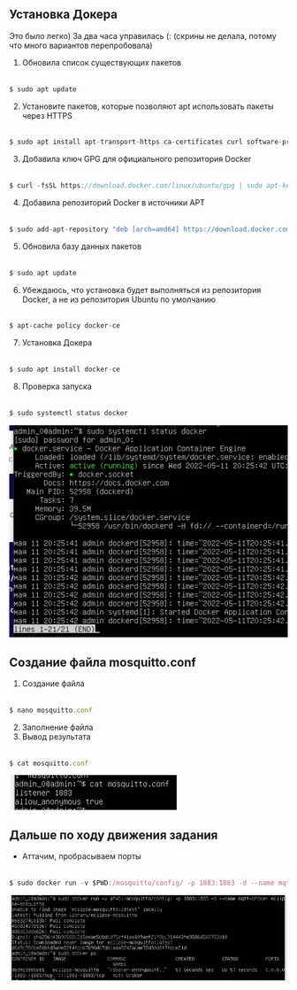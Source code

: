 ## Установка Докера
Это было легко) За два часа управилась (:
(скрины не делала, потому что много вариантов перепробовала)
1. Обновила список существующих пакетов
```javascript

$ sudo apt update

```
2. Установите пакетов, которые позволяют apt использовать пакеты через HTTPS
```javascript

$ sudo apt install apt-transport-https ca-certificates curl software-properties-common

```
3. Добавила ключ GPG для официального репозитория Docker
```javascript

$ curl -fsSL https://download.docker.com/linux/ubuntu/gpg | sudo apt-key add -

```
4. Добавила репозиторий Docker в источники APT
```javascript

$ sudo add-apt-repository "deb [arch=amd64] https://download.docker.com/linux/ubuntu focal stable"

```
5. Обновила базу данных пакетов
```javascript

$ sudo apt update

```
6. Убеждаюсь, что установка будет выполняться из репозитория Docker, а не из репозитория Ubuntu по умолчанию
```javascript

$ apt-cache policy docker-ce

```
7. Установка Докера
```javascript

$ sudo apt install docker-ce

```
8. Проверка запуска
```javascript

$ sudo systemctl status docker

```
![info](/assets/images/Check_Docker.jpg)

## Создание файла mosquitto.conf
1. Создание файла
```javascript

$ nano mosquitto.conf

```
2. Заполнение файла
3. Вывод результата
```javascript

$ cat mosquitto.conf

```
![info](/assets/images/Mosquitto.conf.jpg)

## Дальше по ходу движения задания
- Аттачим, пробрасываем порты
```javascript

$ sudo docker run -v $PWD:/mosquitto/config/ -p 1883:1883 -d --name mqtt-broker eclipse-mosquitto

```
![info](/assets/images/Create.jpg)










